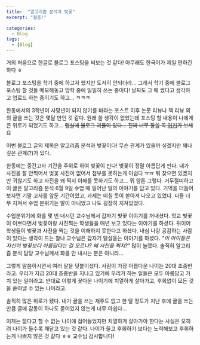 ```yaml
---
title:  "알고리즘 분석과 벚꽃"
excerpt: "젊음!"

categories:
  - Blog
tags:
  - [Blog]
---
```


거의 처음으로 한글로 블로그 포스팅을 써보는 것 같다! 
아무래도 한국어가 제일 편하긴하다 ㅎ <br>

블로그 포스팅을 학기 중에 하고자 헀지만 도저히 안되더라... 그래서 학기 중에 블로그 포스팅 할 것들 메모해놓고 방학 중에 일일히 쓰는 중이다! 날짜도 그 때 썼다고 생각하고 업로드 하는 중이기도 하고... ㅋㅋㅋ<br>

한동에서의 3학년이 사망년이 되지 않기를 바라는 포스트 이후 논문 리뷰나 책 리뷰 외의 글을 쓰는 것은 몇달 만인 것 같다. 원래 쓸 생각이 없었는데 포스팅 할 내용이 나에게 큰 위로가 되었기도 하고... ~~랩실에 블로그 괴물이 있다... 진짜 너무 잘씀 꼭 [여기](https://0neand0nly.github.io/)가 보세요~~

이번 블로그 글의 제목은 알고리즘 분석과 벚꽃이다! 무슨 관계가 있을까 싶겠지만 꽤나 깊은 관계(?)가 있다. 

한동에는 중간고사 기간을 주위로 하여 벚꽃이 핀다! 벚꽃이 정말 아름답게 핀다. 내가 사진을 잘 안찍어서 벚꽃 사진이 없어서 첨부를 못하는게 아쉽다 ㅠㅠ 뭐 찾으면 있겠지만 귀찮기도 하고 사진을 왜 찍지 이해를 못하기도 하고... 뭐 암튼 그렇다. 거두절미하고 이 글은 알고리즘 분석 6월 9일 수업 때 일어난 일의 이야기를 담고 있다. 기억을 더듬어보자면 기말 고사를 앞둔 기간이었고, 과제는 미칠 듯이 쏟아져 나오고 있었다. 다들 너무 지쳐서 수업 분위기는 말이 아니었고 나도 굉장히 지쳐있었다. 

수업분위기에 화를 몇 번 내시던 교수님께서 갑자기 벚꽃 이야기를 꺼내셨다. 학교 벚꽃이 이쁘다면서 벚꽃이랑 사진찍는 학생들을 매년 보고 있다는 이야기를 하셨다. 뒤이어 학생들이 벚꽃과 사진을 찍는 것을 이해하지 못한다고 하셨다. 내심 나랑 공감하는 사람이 있다는 생각이 드는 찰나 교수님은 갑자기 닭살돋는 이야기를 하셨다. *"이 아이들은 자신이 벚꽃보다 아름답다는 걸 모르나? 왜 사진을 찍지?"* 많이 놀랬다. 솔직히 알고리즘 분석 담당 교수님께서 화를 안 내시는 분은 아니라... 

그렇게 말씀하시면서 여러 말을 덧붙이셨다. 사람이 가장 아름다운 나이는 20대 초중반라고. 우리가 지금 20대 초중반을 지나고 있기에 우리가 하는 일들은 모두 아름답고 가치 있는 일이라고. 반대로 이렇게 꽃다운 나이기에 치열하게 살아가고, 후회없이 모든 것을 쏟아낼 수 있는 나이라고. 

솔직히 많은 위로가 됐다. 내가 글을 쓰는 재주도 없고 한 달 정도가 지난 후에 글을 쓰는 만큼 글에 감동이 하나도 묻어있지 않는게 너무 아쉽다...

이제는 젊다고 할 수 없는 나이에 접어들었지만 치열하게 살아가야 한다는 사실은 오히려 나이가 들수록 깨닫고 있는 것 같다. 나이가 들고 후회하기 보다는 노력해보고 후회하는게 나쁘지 않은 것 같다 ㅎㅎ 교수님 감사합니다!